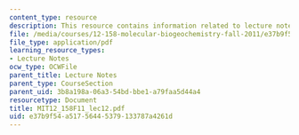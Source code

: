 ```yaml
---
content_type: resource
description: This resource contains information related to lecture notes.
file: /media/courses/12-158-molecular-biogeochemistry-fall-2011/e37b9f54a51756445379133787a4261d_MIT12_158F11_lec12.pdf
file_type: application/pdf
learning_resource_types:
- Lecture Notes
ocw_type: OCWFile
parent_title: Lecture Notes
parent_type: CourseSection
parent_uid: 3b8a198a-06a3-54bd-bbe1-a79faa5d44a4
resourcetype: Document
title: MIT12_158F11_lec12.pdf
uid: e37b9f54-a517-5644-5379-133787a4261d
---
```

